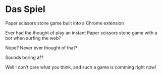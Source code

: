 # Das Spiel
Paper scissors stone game built into a Chrome extension

Ever had the thought of play an instant Paper scissors stone game with a bot when surfing the web?

Nope? Never ever thought of that?

Sounds boring af?

Well I don't care what you think, and such a game is comming right now!
